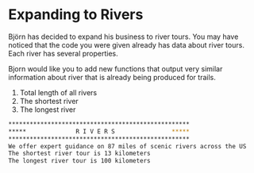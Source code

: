 # Expanding to Rivers

Björn has decided to expand his business to river tours. You may have noticed that the code you were given already has data about river tours. Each river has several properties.

Bjorn would like you to add new functions that output very similar information about river that is already being produced for trails.

1. Total length of all rivers
2. The shortest river
3. The longest river

```sh
***************************************************
*****              R I V E R S                *****
***************************************************
We offer expert guidance on 87 miles of scenic rivers across the US
The shortest river tour is 13 kilometers
The longest river tour is 100 kilometers